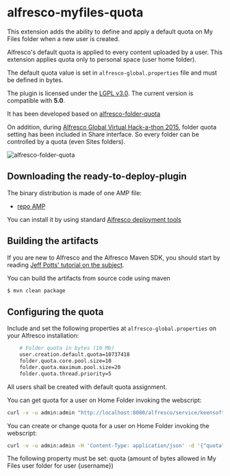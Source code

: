 alfresco-myfiles-quota
======================

This extension adds the ability to define and apply a default quota on My Files folder when a new user is created.

Alfresco's default quota is applied to every content uploaded by a user. This extension applies quota only to personal space (user home folder).

The default quota value is set in ```alfresco-global.properties``` file and must be defined in bytes.

The plugin is licensed under the [LGPL v3.0](http://www.gnu.org/licenses/lgpl-3.0.html). The current version is compatible with **5.0**.

It has been developed based on [alfresco-folder-quota](https://code.google.com/p/alfresco-folder-quota/)

On addition, during [Alfresco Global Virtual Hack-a-thon 2015](https://wiki.alfresco.com/wiki/Projects_and_Teams_Global_Virtual_Hack-a-thon_2015), folder quota setting has been included in Share interface. So every folder can be controlled by a quota (even Sites folders).

![alfresco-folder-quota](https://cloud.githubusercontent.com/assets/1818300/7205928/2fa66e04-e52d-11e4-9c5e-e057f80500f7.png)

Downloading the ready-to-deploy-plugin
--------------------------------------
The binary distribution is made of one AMP file:

* [repo AMP](https://github.com/keensoft/alfresco-myfiles-quota/blob/master/dist/my-files-quota.amp?raw=true)

You can install it by using standard [Alfresco deployment tools](http://docs.alfresco.com/community/tasks/dev-extensions-tutorials-simple-module-install-amp.html)

Building the artifacts
----------------------
If you are new to Alfresco and the Alfresco Maven SDK, you should start by reading [Jeff Potts' tutorial on the subject](http://ecmarchitect.com/alfresco-developer-series-tutorials/maven-sdk/tutorial/tutorial.html).

You can build the artifacts from source code using maven
```sh
$ mvn clean package
```

Configuring the quota
---------------------
Include and set the following properties at ```alfresco-global.properties``` on your Alfresco installation:
```sh
	# Folder quota in bytes (10 Mb)
	user.creation.default.quota=10737418
	folder.quota.core.pool.size=10
	folder.quota.maximum.pool.size=20
	folder.quota.thread.priority=5
```

All users shall be created with default quota assignment.

You can get quota for a user on Home Folder invoking the webscript: 
```sh
curl -v -u admin:admin "http://localhost:8080/alfresco/service/keensoft/myfiles/quota/{username}"
```

You can create or change quota for a user on Home Folder invoking the webscript:
```sh
curl -v -u admin:admin -H 'Content-Type: application/json' -d '{"quota":"104857600"}' "http://localhost:8080/alfresco/service/keensoft/myfiles/quota/{username}"
```
The following property must be set: quota (amount of bytes allowed in My Files user folder for user {username})

